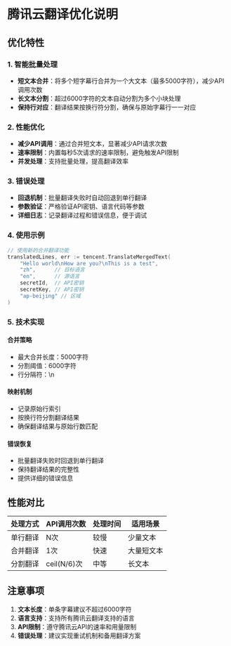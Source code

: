 # 腾讯云翻译优化说明

## 优化特性

### 1. 智能批量处理
- **短文本合并**：将多个短字幕行合并为一个大文本（最多5000字符），减少API调用次数
- **长文本分割**：超过6000字符的文本自动分割为多个小块处理
- **保持行对应**：翻译结果按换行符分割，确保与原始字幕行一一对应

### 2. 性能优化
- **减少API调用**：通过合并短文本，显著减少API请求次数
- **速率限制**：内置每秒5次请求的速率限制，避免触发API限制
- **并发处理**：支持批量处理，提高翻译效率

### 3. 错误处理
- **回退机制**：批量翻译失败时自动回退到单行翻译
- **参数验证**：严格验证API密钥、语言代码等参数
- **详细日志**：记录翻译过程和错误信息，便于调试

### 4. 使用示例

```go
// 使用新的合并翻译功能
translatedLines, err := tencent.TranslateMergedText(
    "Hello world\nHow are you?\nThis is a test",
    "zh",      // 目标语言
    "en",      // 源语言
    secretId,  // API密钥
    secretKey, // API密钥
    "ap-beijing" // 区域
)
```

### 5. 技术实现

#### 合并策略
- 最大合并长度：5000字符
- 分割阈值：6000字符
- 行分隔符：\n
#### 映射机制
- 记录原始行索引
- 按换行符分割翻译结果
- 确保翻译结果与原始行数匹配

#### 错误恢复
- 批量翻译失败时回退到单行翻译
- 保持翻译结果的完整性
- 提供详细的错误信息

## 性能对比

| 处理方式 | API调用次数 | 处理时间 | 适用场景 |
|---------|------------|----------|----------|
| 单行翻译 | N次 | 较慢 | 少量文本 |
| 合并翻译 | 1次 | 快速 | 大量短文本 |
| 分割翻译 | ceil(N/6)次 | 中等 | 长文本 |

## 注意事项

1. **文本长度**：单条字幕建议不超过6000字符
2. **语言支持**：支持所有腾讯云翻译支持的语言
3. **API限制**：遵守腾讯云API的速率和用量限制
4. **错误处理**：建议实现重试机制和备用翻译方案
